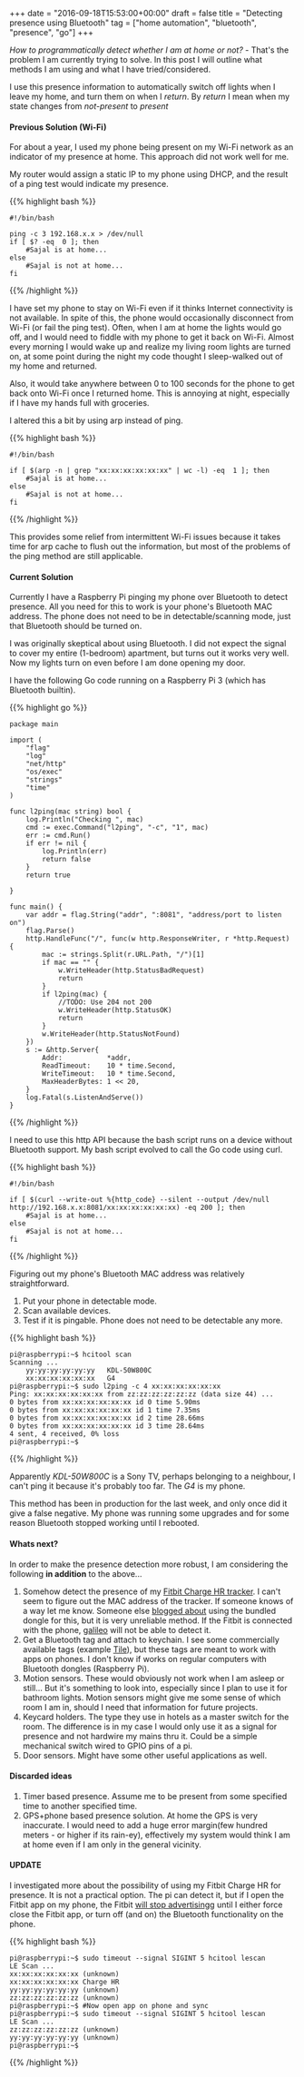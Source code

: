 +++
date = "2016-09-18T15:53:00+00:00"
draft = false
title = "Detecting presence using Bluetooth"
tag = ["home automation", "bluetooth", "presence", "go"]
+++

*How to programmatically detect whether I am at home or not?* - That's the problem I am currently trying to solve. In this post I will outline what methods I am using and what I have tried/considered.

I use this presence information to automatically switch off lights when I leave my home, and turn them on when I *return*. By *return* I mean when my state changes from *not-present* to *present*

#### Previous Solution (Wi-Fi)

For about a year, I used my phone being present on my Wi-Fi network as an indicator of my presence at home. This approach did not work well for me.

My router would assign a static IP to my phone using DHCP, and the result of a ping test would indicate my presence.

{{% highlight bash %}}
````
#!/bin/bash

ping -c 3 192.168.x.x > /dev/null
if [ $? -eq  0 ]; then
	#Sajal is at home...
else
	#Sajal is not at home...
fi
````
{{% /highlight %}}

I have set my phone to stay on Wi-Fi even if it thinks Internet connectivity is not available. In spite of this, the phone would occasionally disconnect from Wi-Fi (or fail the ping test). Often, when I am at home the lights would go off, and I would need to fiddle with my phone to get it back on Wi-Fi. Almost every morning I would wake up and realize my living room lights are turned on, at some point during the night my code thought I sleep-walked out of my home and returned.

Also, it would take anywhere between 0 to 100 seconds for the phone to get back onto Wi-Fi once I returned home. This is annoying at night, especially if I have my hands full with groceries.

I altered this a bit by using arp instead of ping.

{{% highlight bash %}}
````
#!/bin/bash

if [ $(arp -n | grep "xx:xx:xx:xx:xx:xx" | wc -l) -eq  1 ]; then
	#Sajal is at home...
else
	#Sajal is not at home...
fi
````
{{% /highlight %}}

This provides some relief from intermittent Wi-Fi issues because it takes time for arp cache to flush out the information, but most of the problems of the ping method are still applicable.

#### Current Solution

Currently I have a Raspberry Pi pinging my phone over Bluetooth to detect presence. All you need for this to work is your phone's Bluetooth MAC address. The phone does not need to be in detectable/scanning mode, just that Bluetooth should be turned on.

I was originally skeptical about using Bluetooth. I did not expect the signal to cover my entire (1-bedroom) apartment, but turns out it works very well. Now my lights turn on even before I am done opening my door.

I have the following Go code running on a Raspberry Pi 3 (which has Bluetooth builtin). 

{{% highlight go %}}
````
package main

import (
	"flag"
	"log"
	"net/http"
	"os/exec"
	"strings"
	"time"
)

func l2ping(mac string) bool {
	log.Println("Checking ", mac)
	cmd := exec.Command("l2ping", "-c", "1", mac)
	err := cmd.Run()
	if err != nil {
		log.Println(err)
		return false
	}
	return true

}

func main() {
	var addr = flag.String("addr", ":8081", "address/port to listen on")
	flag.Parse()
	http.HandleFunc("/", func(w http.ResponseWriter, r *http.Request) {
		mac := strings.Split(r.URL.Path, "/")[1]
		if mac == "" {
			w.WriteHeader(http.StatusBadRequest)
			return
		}
		if l2ping(mac) {
			//TODO: Use 204 not 200
			w.WriteHeader(http.StatusOK)
			return
		}
		w.WriteHeader(http.StatusNotFound)
	})
	s := &http.Server{
		Addr:           *addr,
		ReadTimeout:    10 * time.Second,
		WriteTimeout:   10 * time.Second,
		MaxHeaderBytes: 1 << 20,
	}
	log.Fatal(s.ListenAndServe())
}
````
{{% /highlight %}}

I need to use this http API because the bash script runs on a device without Bluetooth support. My bash script evolved to call the Go code using curl.

{{% highlight bash %}}
````
#!/bin/bash

if [ $(curl --write-out %{http_code} --silent --output /dev/null http://192.168.x.x:8081/xx:xx:xx:xx:xx:xx) -eq 200 ]; then
	#Sajal is at home...
else
	#Sajal is not at home...
fi
````
{{% /highlight %}}

Figuring out my phone's Bluetooth MAC address was relatively straightforward.

1. Put your phone in detectable mode.
2. Scan available devices.
3. Test if it is pingable. Phone does not need to be detectable any more.

{{% highlight bash %}}
````
pi@raspberrypi:~$ hcitool scan
Scanning ...
	yy:yy:yy:yy:yy:yy	KDL-50W800C
	xx:xx:xx:xx:xx:xx	G4
pi@raspberrypi:~$ sudo l2ping -c 4 xx:xx:xx:xx:xx:xx
Ping: xx:xx:xx:xx:xx:xx from zz:zz:zz:zz:zz:zz (data size 44) ...
0 bytes from xx:xx:xx:xx:xx:xx id 0 time 5.90ms
0 bytes from xx:xx:xx:xx:xx:xx id 1 time 7.35ms
0 bytes from xx:xx:xx:xx:xx:xx id 2 time 28.66ms
0 bytes from xx:xx:xx:xx:xx:xx id 3 time 28.64ms
4 sent, 4 received, 0% loss
pi@raspberrypi:~$ 

````
{{% /highlight %}}

Apparently *KDL-50W800C* is a Sony TV, perhaps belonging to a neighbour, I can't ping it because it's probably too far. The *G4* is my phone.

This method has been in production for the last week, and only once did it give a false negative. My phone was running some upgrades and for some reason Bluetooth stopped working until I rebooted.

#### Whats next?

In order to make the presence detection more robust, I am considering the following **in addition** to the above...

1. Somehow detect the presence of my [Fitbit Charge HR tracker](https://www.fitbit.com/chargehr). I can't seem to figure out the MAC address of the tracker. If someone knows of a way let me know. Someone else [blogged about](http://dotnet.work/2016/02/tracking-fitbit-presence-under-linux-raspberry-pi-2/) using the bundled dongle for this, but it is very unreliable method. If the Fitbit is connected with the phone, [galileo](https://bitbucket.org/benallard/galileo/) will not be able to detect it.
2. Get a Bluetooth tag and attach to keychain. I see some commercially available tags (example [Tile](https://www.thetileapp.com/)), but these tags are meant to work with apps on phones. I don't know if works on regular computers with Bluetooth dongles (Raspberry Pi).
3. Motion sensors. These would obviously not work when I am asleep or still... But it's something to look into, especially since I plan to use it for bathroom lights. Motion sensors might give me some sense of which room I am in, should I need that information for future projects.
4. Keycard holders. The type they use in hotels as a master switch for the room. The difference is in my case I would only use it as a signal for presence and not hardwire my mains thru it. Could be a simple mechanical switch wired to GPIO pins of a pi.
5. Door sensors. Might have some other useful applications as well.

#### Discarded ideas

1. Timer based presence. Assume me to be present from some specified time to another specified time.
2. GPS+phone based presence solution. At home the GPS is very inaccurate. I would need to add a huge error margin(few hundred meters - or higher if its rain-ey), effectively my system would think I am at home even if I am only in the general vicinity.

#### UPDATE

I investigated more about the possibility of using my Fitbit Charge HR for presence. It is not a practical option. The pi can detect it, but if I open the Fitbit app on my phone, the Fitbit [will stop advertisingg](https://community.fitbit.com/t5/Web-API/Charge-HR-and-Bit-Finder-Geo-app/m-p/1106648#M4177) until I either force close the Fitbit app, or turn off (and on) the Bluetooth functionality on the phone.

{{% highlight bash %}}
````
pi@raspberrypi:~$ sudo timeout --signal SIGINT 5 hcitool lescan
LE Scan ...
xx:xx:xx:xx:xx:xx (unknown)
xx:xx:xx:xx:xx:xx Charge HR
yy:yy:yy:yy:yy:yy (unknown)
zz:zz:zz:zz:zz:zz (unknown)
pi@raspberrypi:~$ #Now open app on phone and sync
pi@raspberrypi:~$ sudo timeout --signal SIGINT 5 hcitool lescan
LE Scan ...
zz:zz:zz:zz:zz:zz (unknown)
yy:yy:yy:yy:yy:yy (unknown)
pi@raspberrypi:~$ 
````
{{% /highlight %}}
